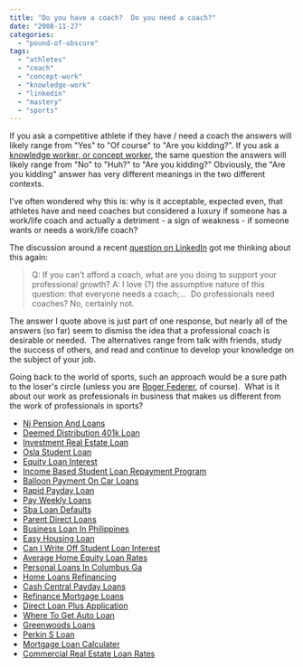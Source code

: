 ```yaml
---
title: "Do you have a coach?  Do you need a coach?"
date: "2008-11-27"
categories: 
  - "pound-of-obscure"
tags: 
  - "athletes"
  - "coach"
  - "concept-work"
  - "knowledge-work"
  - "linkedin"
  - "mastery"
  - "sports"
---
```


If you ask a competitive athlete if they have / need a coach the answers will likely range from "Yes" to "Of course" to "Are you kidding?". If you ask a [knowledge worker, or concept worker](http://blog.gbrettmiller.com/from-knowledge-work-to-concept-work/), the same question the answers will likely range from "No" to "Huh?" to "Are you kidding?" Obviously, the "Are you kidding" answer has very different meanings in the two different contexts.

I've often wondered why this is: why is it acceptable, expected even, that athletes have and need coaches but considered a luxury if someone has a work/life coach and actually a detriment - a sign of weakness - if someone wants or needs a work/life coach?

The discussion around a recent [question on LinkedIn](http://www.linkedin.com/answers/professional-development/career-management/PRO_CMA/372291-335943?browseIdx=3&sik=1227617981509&goback=.abq_1_1227617981509_n_o_PRO) got me thinking about this again:

> Q: If you can't afford a coach, what are you doing to support your professional growth? A: I love (?) the assumptive nature of this question: that everyone needs a coach;...  Do professionals need coaches? No, certainly not.

The answer I quote above is just part of one response, but nearly all of the answers (so far) seem to dismiss the idea that a professional coach is desirable or needed.  The alternatives range from talk with friends, study the success of others, and read and continue to develop your knowledge on the subject of your job.

Going back to the world of sports, such an approach would be a sure path to the loser's circle (unless you are [Roger Federer](http://en.wikipedia.org/wiki/Roger_Federer#2004), of course).  What is it about our work as professionals in business that makes us different from the work of professionals in sports?

- [Nj Pension And Loans](http://www.franklinny.org/?Nj-Pension-And-Loans)
- [Deemed Distribution 401k Loan](http://www.franklinny.org/?Deemed-Distribution-401k-Loan)
- [Investment Real Estate Loan](http://www.consejocafe.org/?Investment-Real-Estate-Loan)
- [Osla Student Loan](http://www.consejocafe.org/?Osla-Student-Loan)
- [Equity Loan Interest](http://gbbkolejka.pl/?Equity-Loan-Interest)
- [Income Based Student Loan Repayment Program](http://www.amarysia.gr/?Income-Based-Student-Loan-Repayment-Program)
- [Balloon Payment On Car Loans](http://www.consejocafe.org/?Balloon-Payment-On-Car-Loans)
- [Rapid Payday Loan](http://usasportgroup.com/?Rapid-Payday-Loan)
- [Pay Weekly Loans](http://www.franklinny.org/?Pay-Weekly-Loans)
- [Sba Loan Defaults](http://www.mariebo.org/?Sba-Loan-Defaults)
- [Parent Direct Loans](http://www.franklinny.org/?Parent-Direct-Loans)
- [Business Loan In Philippines](http://www.franklinny.org/?Business-Loan-In-Philippines)
- [Easy Housing Loan](http://www.amarysia.gr/?Easy-Housing-Loan)
- [Can I Write Off Student Loan Interest](http://usasportgroup.com/?Can-I-Write-Off-Student-Loan-Interest)
- [Average Home Equity Loan Rates](http://gbbkolejka.pl/?Average-Home-Equity-Loan-Rates)
- [Personal Loans In Columbus Ga](http://www.mariebo.org/?Personal-Loans-In-Columbus-Ga)
- [Home Loans Refinancing](http://www.amarysia.gr/?Home-Loans-Refinancing)
- [Cash Central Payday Loans](http://www.consejocafe.org/?Cash-Central-Payday-Loans)
- [Refinance Mortgage Loans](http://www.franklinny.org/?Refinance-Mortgage-Loans)
- [Direct Loan Plus Application](http://www.franklinny.org/?Direct-Loan-Plus-Application)
- [Where To Get Auto Loan](http://www.franklinny.org/?Where-To-Get-Auto-Loan)
- [Greenwoods Loans](http://www.amarysia.gr/?Greenwoods-Loans)
- [Perkin S Loan](http://gbbkolejka.pl/?Perkin-S-Loan)
- [Mortgage Loan Calculater](http://www.consejocafe.org/?Mortgage-Loan-Calculater)
- [Commercial Real Estate Loan Rates](http://www.amarysia.gr/?Commercial-Real-Estate-Loan-Rates)
